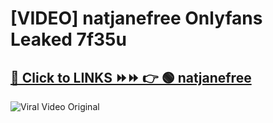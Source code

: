 
 # [VIDEO] natjanefree Onlyfans Leaked 7f35u

## <h2><a href="https://clipsfans.com/natjanefree&ref=git">🔗 Click to LINKS ⏩⏩ 👉 🟢 natjanefree </a></h2>

<a href="https://clipsfans.com/natjanefree&ref=git" rel="nofollow" data-target="animated-image.originalLink"><img src="https://i.ibb.co.com/xMMVF88/686577567.gif" alt="Viral Video Original" style="max-width: 100%; display: inline-block;" data-target="animated-image.originalImage"></a>


